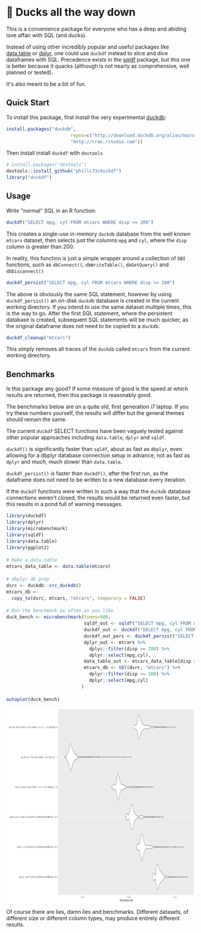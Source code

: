 🦆 Ducks all the way down
=======

This is a convenience package for everyone who has a deep and abiding love affair with SQL (and ducks).

Instead of using other incredibly popular and useful packages like [data.table](https://rdatatable.gitlab.io/data.table/) or [dplyr](https://dplyr.tidyverse.org/), one could use `duckdf` instead to slice and dice dataframes with SQL. Precedence exists in the [sqldf](https://github.com/ggrothendieck/sqldf) package, but this one is better because it quacks (although is not nearly as comprehensive, well planned or tested).

It's also meant to be a bit of fun.

## Quick Start

To install this package, first install the very experimental [duckdb](https://github.com/cwida/duckdb):

```r
install.packages("duckdb", 
                        repos=c("http://download.duckdb.org/alias/master/rstats/", 
                        "http://cran.rstudio.com"))
```

Then install install `duckdf` with `devtools`

```r
# install.packages("devtools")
devtools::install_github("phillc73/duckdf")
library("duckdf")
```

## Usage

Write "normal" SQL in an R function:

```r
duckdf("SELECT mpg, cyl FROM mtcars WHERE disp >= 200")
```

This creates a single-use in-memory `duckdb` database from the well known `mtcars` dataset, then selects just the columns `mpg` and `cyl`, where the `disp` column is greater than 200.

In reality, this function is just a simple wrapper around a collection of `DBI` functions, such as `dbConnect()`, `dbWriteTable()`, `dbGetQuery()` and `dbDisconnect()`

```r
duckdf_persist("SELECT mpg, cyl FROM mtcars WHERE disp >= 200")
```
The above is obviously the same SQL statement, however by using `duckdf_persist()` an on-disk `duckdb` database is created in the current working directory. If you intend to use the same dataset multiple times, this is the way to go. After the first SQL statement, where the persistent database is created, subsequent SQL statements will be much quicker, as the original dataframe does not need to be copied to a `duckdb`.

```r
duckdf_cleanup("mtcars")
```
This simply removes all traces of the `duckdb` called `mtcars` from the current working directory.

## Benchmarks

Is this package any good? If some measure of good is the speed at which results are returned, then this package is reasonably good.

The benchmarks below are on a quite old, first generation i7 laptop. If you try these numbers yourself, the results will differ but the general themes should remain the same.

The current `duckdf` SELECT functions have been vaguely tested against other popular approaches including `data.table`, `dplyr` and `sqldf`.

`duckdf()` is significantly faster than `sqldf`, about as fast as `dbplyr`, even allowing for a dbplyr database connection setup in advance, not as fast as `dplyr` and much, much slower than `data.table`.

`duckdf_persist()` is faster than `duckdf()`, after the first run, as the dataframe does not need to be written to a new database every iteration.

If the `duckdf` functions were written in such a way that the `duckdb` database connections weren't closed, the results would be returned even faster, but this results in a pond full of warning messages.

```r
library(duckdf)
library(dplyr)
library(microbenchmark)
library(sqldf)
library(data.table)
library(ggplot2)

# Make a data.table
mtcars_data_table <- data.table(mtcars)

# dbplyr db prep
dsrc <- duckdb::src_duckdb()
mtcars_db <-
  copy_to(dsrc, mtcars, "mtcars", temporary = FALSE)

# Run the benchmark as often as you like
duck_bench <- microbenchmark(times=500,
                             sqldf_out <- sqldf("SELECT mpg, cyl FROM mtcars WHERE disp >= 200"),
                             duckdf_out <- duckdf("SELECT mpg, cyl FROM mtcars WHERE disp >= 200"),
                             duckdf_out_pers <- duckdf_persist("SELECT mpg, cyl FROM mtcars WHERE disp >= 200"),
                             dplyr_out <- mtcars %>%
                               dplyr::filter(disp >= 200) %>%
                               dplyr::select(mpg,cyl),
                             data_table_out <- mtcars_data_table[disp >= 200, c("mpg", "cyl"),],
                             mtcars_db <- tbl(dsrc, "mtcars") %>%
                               dplyr::filter(disp >= 200) %>%
                               dplyr::select(mpg,cyl)
                            )

autoplot(duck_bench)

```

<img align="center" src="duckdf_benchmarks.png" height="522">

Of course there are lies, damn lies and benchmarks. Different datasets, of different size or different column types, may produce entirely different results.

